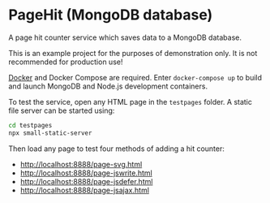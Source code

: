 # PageHit (MongoDB database)

A page hit counter service which saves data to a MongoDB database.

This is an example project for the purposes of demonstration only. It is not recommended for production use!

[Docker](https://www.docker.com/) and Docker Compose are required. Enter `docker-compose up` to build and launch MongoDB and Node.js development containers.

To test the service, open any HTML page in the `testpages` folder. A static file server can be started using:

```sh
cd testpages
npx small-static-server
```

Then load any page to test four methods of adding a hit counter:

* <http://localhost:8888/page-svg.html>
* <http://localhost:8888/page-jswrite.html>
* <http://localhost:8888/page-jsdefer.html>
* <http://localhost:8888/page-jsajax.html>

